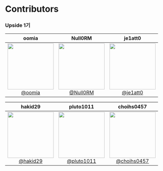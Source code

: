# Contributors

### Upside 1기

|oomia|Null0RM|je1att0|
| :-: | :-: | :-: |
| [<img src="https://avatars.githubusercontent.com/u/96914905" height=150 width=150> <br/> @oomia](https://github.com/oomia)| [<img src="https://avatars.githubusercontent.com/u/121216208" height=150 width=150> <br/> @Null0RM](https://github.com/Null0RM) | [<img src="https://avatars.githubusercontent.com/u/84884958" height=150 width=150> <br/> @je1att0](https://github.com/je1att0) |

|hakid29|pluto1011|choihs0457|
| :-: | :-: | :-: |
| [<img src="https://avatars.githubusercontent.com/u/110910021" height=150 width=150> <br/> @hakid29](https://github.com/hakid29) | [<img src="https://avatars.githubusercontent.com/u/138684634" height=150 width=150> <br/> @pluto1011](https://github.com/pluto1011) | [<img src="https://avatars.githubusercontent.com/u/85881597" height=150 width=150> <br/> @choihs0457](https://github.com/choihs0457) |
